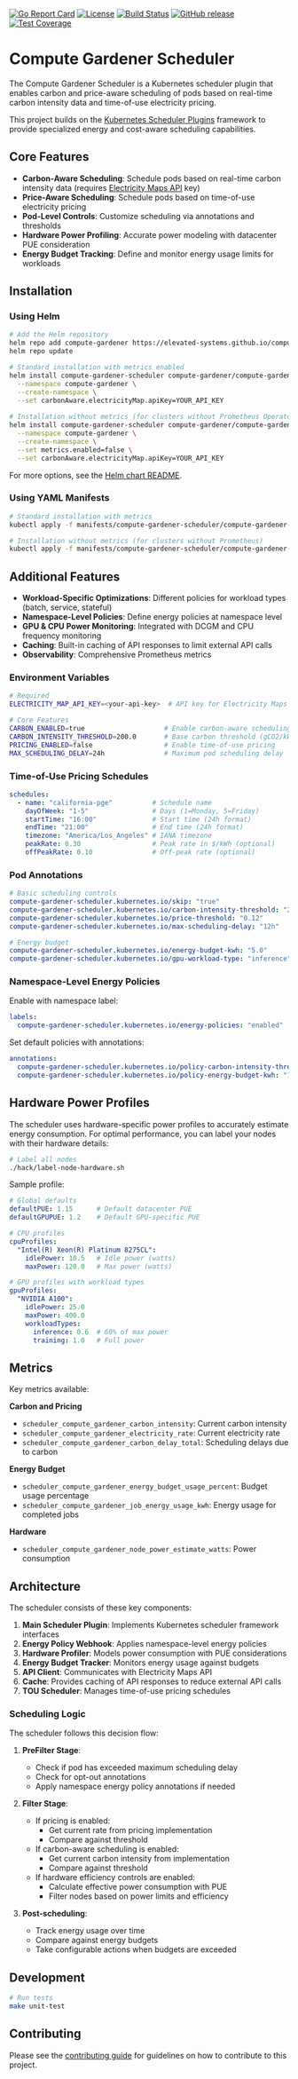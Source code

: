 [![Go Report Card](https://goreportcard.com/badge/github.com/elevated-systems/compute-gardener-scheduler)](https://goreportcard.com/report/github.com/elevated-systems/compute-gardener-scheduler) [![License](https://img.shields.io/badge/License-Apache%202.0-blue.svg)](https://github.com/elevated-systems/compute-gardener-scheduler/blob/master/LICENSE) [![Build Status](https://github.com/elevated-systems/compute-gardener-scheduler/workflows/Release%20Charts/badge.svg)](https://github.com/elevated-systems/compute-gardener-scheduler/actions/workflows/release-charts.yml) [![GitHub release](https://img.shields.io/github/release/elevated-systems/compute-gardener-scheduler/all.svg?style=flat)](https://github.com/elevated-systems/compute-gardener-scheduler/releases) [![Test Coverage](https://img.shields.io/endpoint?url=https://gist.githubusercontent.com/davemasselink/160b775fd222977e06b7cca1a4e2c312/raw/compute-gardener-coverage.json)](https://github.com/elevated-systems/compute-gardener-scheduler/actions/workflows/test.yml)

# Compute Gardener Scheduler

The Compute Gardener Scheduler is a Kubernetes scheduler plugin that enables carbon and price-aware scheduling of pods based on real-time carbon intensity data and time-of-use electricity pricing.

This project builds on the [Kubernetes Scheduler Plugins](https://github.com/kubernetes-sigs/scheduler-plugins) framework to provide specialized energy and cost-aware scheduling capabilities.

## Core Features

- **Carbon-Aware Scheduling**: Schedule pods based on real-time carbon intensity data (requires [Electricity Maps API](https://api-portal.electricitymaps.com/) key)
- **Price-Aware Scheduling**: Schedule pods based on time-of-use electricity pricing
- **Pod-Level Controls**: Customize scheduling via annotations and thresholds
- **Hardware Power Profiling**: Accurate power modeling with datacenter PUE consideration
- **Energy Budget Tracking**: Define and monitor energy usage limits for workloads

## Installation

### Using Helm

```bash
# Add the Helm repository
helm repo add compute-gardener https://elevated-systems.github.io/compute-gardener-scheduler
helm repo update

# Standard installation with metrics enabled
helm install compute-gardener-scheduler compute-gardener/compute-gardener-scheduler \
  --namespace compute-gardener \
  --create-namespace \
  --set carbonAware.electricityMap.apiKey=YOUR_API_KEY
  
# Installation without metrics (for clusters without Prometheus Operator)
helm install compute-gardener-scheduler compute-gardener/compute-gardener-scheduler \
  --namespace compute-gardener \
  --create-namespace \
  --set metrics.enabled=false \
  --set carbonAware.electricityMap.apiKey=YOUR_API_KEY
```

For more options, see the [Helm chart README](manifests/install/charts/compute-gardener-scheduler/README.md).

### Using YAML Manifests

```bash
# Standard installation with metrics
kubectl apply -f manifests/compute-gardener-scheduler/compute-gardener-scheduler.yaml

# Installation without metrics (for clusters without Prometheus)
kubectl apply -f manifests/compute-gardener-scheduler/compute-gardener-scheduler-no-metrics.yaml
```

## Additional Features

- **Workload-Specific Optimizations**: Different policies for workload types (batch, service, stateful)
- **Namespace-Level Policies**: Define energy policies at namespace level
- **GPU & CPU Power Monitoring**: Integrated with DCGM and CPU frequency monitoring
- **Caching**: Built-in caching of API responses to limit external API calls
- **Observability**: Comprehensive Prometheus metrics

### Environment Variables

```bash
# Required
ELECTRICITY_MAP_API_KEY=<your-api-key>  # API key for Electricity Maps API

# Core Features
CARBON_ENABLED=true                    # Enable carbon-aware scheduling
CARBON_INTENSITY_THRESHOLD=200.0       # Base carbon threshold (gCO2/kWh)
PRICING_ENABLED=false                  # Enable time-of-use pricing
MAX_SCHEDULING_DELAY=24h               # Maximum pod scheduling delay
```

### Time-of-Use Pricing Schedules

```yaml
schedules:
  - name: "california-pge"          # Schedule name
    dayOfWeek: "1-5"                # Days (1=Monday, 5=Friday)
    startTime: "16:00"              # Start time (24h format)
    endTime: "21:00"                # End time (24h format)
    timezone: "America/Los_Angeles" # IANA timezone
    peakRate: 0.30                  # Peak rate in $/kWh (optional)
    offPeakRate: 0.10               # Off-peak rate (optional)
```

### Pod Annotations

```yaml
# Basic scheduling controls
compute-gardener-scheduler.kubernetes.io/skip: "true"                      # Opt out
compute-gardener-scheduler.kubernetes.io/carbon-intensity-threshold: "250.0" # Custom threshold
compute-gardener-scheduler.kubernetes.io/price-threshold: "0.12"           # Custom price threshold
compute-gardener-scheduler.kubernetes.io/max-scheduling-delay: "12h"       # Custom delay

# Energy budget
compute-gardener-scheduler.kubernetes.io/energy-budget-kwh: "5.0"          # Energy budget in kWh
compute-gardener-scheduler.kubernetes.io/gpu-workload-type: "inference"    # GPU workload type
```

### Namespace-Level Energy Policies

Enable with namespace label:

```yaml
labels:
  compute-gardener-scheduler.kubernetes.io/energy-policies: "enabled"
```

Set default policies with annotations:

```yaml
annotations:
  compute-gardener-scheduler.kubernetes.io/policy-carbon-intensity-threshold: "200"
  compute-gardener-scheduler.kubernetes.io/policy-energy-budget-kwh: "10"
```

## Hardware Power Profiles

The scheduler uses hardware-specific power profiles to accurately estimate energy consumption. For optimal performance, you can label your nodes with their hardware details:

```bash
# Label all nodes
./hack/label-node-hardware.sh
```

Sample profile:

```yaml
# Global defaults 
defaultPUE: 1.15      # Default datacenter PUE
defaultGPUPUE: 1.2    # Default GPU-specific PUE

# CPU profiles
cpuProfiles:
  "Intel(R) Xeon(R) Platinum 8275CL":
    idlePower: 10.5   # Idle power (watts)
    maxPower: 120.0   # Max power (watts)

# GPU profiles with workload types
gpuProfiles:
  "NVIDIA A100":
    idlePower: 25.0
    maxPower: 400.0
    workloadTypes:
      inference: 0.6  # 60% of max power
      training: 1.0   # Full power
```

## Metrics

Key metrics available:

**Carbon and Pricing**
- `scheduler_compute_gardener_carbon_intensity`: Current carbon intensity
- `scheduler_compute_gardener_electricity_rate`: Current electricity rate
- `scheduler_compute_gardener_carbon_delay_total`: Scheduling delays due to carbon

**Energy Budget**
- `scheduler_compute_gardener_energy_budget_usage_percent`: Budget usage percentage
- `scheduler_compute_gardener_job_energy_usage_kwh`: Energy usage for completed jobs

**Hardware**
- `scheduler_compute_gardener_node_power_estimate_watts`: Power consumption

## Architecture

The scheduler consists of these key components:

1. **Main Scheduler Plugin**: Implements Kubernetes scheduler framework interfaces
2. **Energy Policy Webhook**: Applies namespace-level energy policies
3. **Hardware Profiler**: Models power consumption with PUE considerations
4. **Energy Budget Tracker**: Monitors energy usage against budgets
5. **API Client**: Communicates with Electricity Maps API
6. **Cache**: Provides caching of API responses to reduce external API calls
7. **TOU Scheduler**: Manages time-of-use pricing schedules

### Scheduling Logic

The scheduler follows this decision flow:

1. **PreFilter Stage**: 
   - Check if pod has exceeded maximum scheduling delay
   - Check for opt-out annotations
   - Apply namespace energy policy annotations if needed

2. **Filter Stage**:
   - If pricing is enabled:
     - Get current rate from pricing implementation
     - Compare against threshold
   - If carbon-aware scheduling is enabled:
     - Get current carbon intensity from implementation
     - Compare against threshold
   - If hardware efficiency controls are enabled:
     - Calculate effective power consumption with PUE
     - Filter nodes based on power limits and efficiency

3. **Post-scheduling**:
   - Track energy usage over time
   - Compare against energy budgets
   - Take configurable actions when budgets are exceeded

## Development

```bash
# Run tests
make unit-test
```

## Contributing

Please see the [contributing guide](CONTRIBUTING.md) for guidelines on how to contribute to this project.
